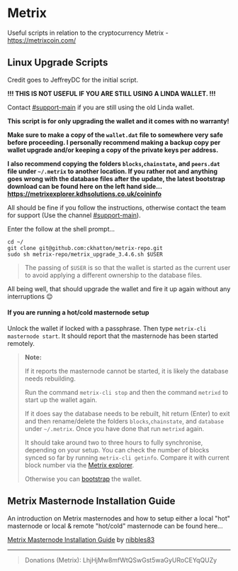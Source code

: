 # Metrix

Useful scripts in relation to the cryptocurrency Metrix - https://metrixcoin.com/

## Linux Upgrade Scripts

Credit goes to JeffreyDC for the initial script.

**!!! THIS IS NOT USEFUL IF YOU ARE STILL USING A LINDA WALLET. !!!**

Contact [#support-main](https://discord.gg/FJ2CqD) if you are still using the old Linda wallet.

**This script is for only upgrading the wallet and it comes with no warranty!**

**Make sure to make a copy of the `wallet.dat` file to somewhere very safe before proceeding. I personally recommend making a backup copy per wallet upgrade and/or keeping a copy of the private keys per address.**

**I also recommend copying the folders `blocks`,`chainstate`, and `peers.dat` file under `~/.metrix` to another location. If you rather not and anything goes wrong with the database files after the update, the latest bootstrap download can be found here on the left hand side... https://metrixexplorer.kdhsolutions.co.uk/coininfo**

All should be fine if you follow the instructions, otherwise contact the team for support (Use the channel [#support-main](https://discord.gg/FJ2CqD)).

Enter the follow at the shell prompt...

```
cd ~/
git clone git@github.com:ckhatton/metrix-repo.git
sudo sh metrix-repo/metrix_upgrade_3.4.6.sh $USER

```

> The passing of `$USER` is so that the wallet is started as the current user to avoid applying a different ownership to the database files.

All being well, that should upgrade the wallet and fire it up again without any interruptions 😌

#### If you are running a hot/cold masternode setup

Unlock the wallet if locked with a passphrase. Then type `metrix-cli masternode start`. It should report that the masternode has been started remotely.

> **Note:**
>
> If it reports the masternode cannot be started, it is likely the database needs rebuilding.
> 
> Run the command `metrix-cli stop` and then the command `metrixd` to start up the wallet again.
>
> If it does say the database needs to be rebuilt, hit return (Enter) to exit and then rename/delete the folders `blocks`,`chainstate`, and `database` under `~/.metrix`. Once you have done that run `metrixd` again.
> 
> It should take around two to three hours to fully synchronise, depending on your setup. You can check the number of blocks synced so far by running `metrix-cli getinfo`. Compare it with current block number via the [Metrix explorer](https://metrixexplorer.kdhsolutions.co.uk/).
> 
> Otherwise you can [bootstrap](https://metrixexplorer.kdhsolutions.co.uk/coininfo) the wallet.

## Metrix Masternode Installation Guide

An introduction on Metrix masternodes and how to setup either a local "hot" masternode or local & remote "hot/cold" masternode can be found here...

[Metrix Masternode Installation Guide](https://github.com/nibbles83/metrix_mn_install) by [nibbles83](https://github.com/nibbles83)

---

> Donations (Metrix):
> LhjHjMw8mfWtQSwGst5waGyURoCEYqQUZy
